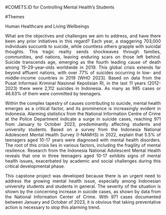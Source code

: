 #COMETS.ID for Controlling Mental Health’s Students

#Themes
<p align="justify">Human Healthcare and Living Wellbeings</p>

<p align="justify">What are the objectives and challenges we aim to address, and have there been any prior initiatives in this regard? Each year, a staggering 703,000 individuals succumb to suicide, while countless others grapple with suicidal thoughts. This tragic reality sends shockwaves through families, communities, and nations, leaving enduring scars on those left behind. Suicide transcends age, emerging as the fourth leading cause of death among 15–29-year-olds worldwide in 2019. This global crisis extends far beyond affluent nations, with over 77% of suicides occurring in low- and middle-income countries in 2019 [WHO 2023]. Based on data from the Pusat Informasi Kriminal Nasional Kepolisian RI, in the last 11 years (2012-2023) there were 2,112 suicides in Indonesia. As many as 985 cases or 46.63% of them were committed by teenagers. </p>

<p align="justify">Within the complex tapestry of causes contributing to suicide, mental health emerges as a critical factor, and its prominence is increasingly evident in Indonesia. Alarming statistics from the National Information Centre of Crime at the Police Department indicate a surge in suicide cases, reaching 971 from January to October 2023, predominantly affecting students and university students. Based on a survey from the Indonesia National Adolescent Mental Health Survey (I-NAMHS) in 2022, explain that 5.5% of teenagers aged 10-17 years were diagnosed with mental health disorders. The root of this crisis lies in various factors, including the fragility of mental resilience. Research from the Indonesia National Adolescent Mental Health reveals that one in three teenagers aged 10-17 exhibits signs of mental health issues, exacerbated by academic and social challenges during this critical developmental phase. </p>

<p align="justify">This capstone project was developed because there is an urgent need to address the growing mental health issue, especially among Indonesian university students and students in general. The severity of the situation is shown by the concerning increase in suicide cases, as shown by data from the National Information Center of Crime. With 971 cases documented between January and October of 2023, it is obvious that taking preventative action is necessary to stop this alarming trend. </p>
